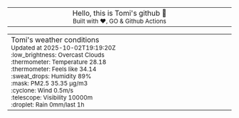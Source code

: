 
<div align="center">
<table>
<tbody>
<td align="center">
<img width="2000" height="0"><br>
Hello, this is Tomi's github 👋<br>
<sup>Built with ❤️, GO & Github Actions</sup><br>
<img width="2000" height="0">
</td>
</tbody>
</table>
</div>
<table>
<tbody>
<td align="left">
<img width="2000" height="0"><br>
Tomi's weather conditions<br>
<sup>Updated at 2025-10-02T19:19:20Z</sup><br>
<sup>:low_brightness: Overcast Clouds</sup><br>
<sup>:thermometer: Temperature 28.18 </sup><br>
<sup>:thermometer: Feels like 34.14</sup><br>
<sup>:sweat_drops: Humidity 89%</sup><br>
<sup>:mask: PM2.5 35.35 μg/m3</sup><br>
<sup>:cyclone: Wind 0.5m/s </sup><br>
<sup>:telescope: Visibility 10000m </sup><br>
<sup>:droplet: Rain 0mm/last 1h </sup><br>
<img width="2000" height="0">
</td>
<td align="left">
<img width="2000" height="0"><br>
<br>
<img width="2000" height="0">
</td>
</tbody>
</table>
</div>
    